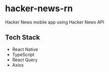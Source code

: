 # hacker-news-rn

Hacker News mobile app using Hacker News API

## Tech Stack

- React Native
- TypeScript
- React Query
- Axios
